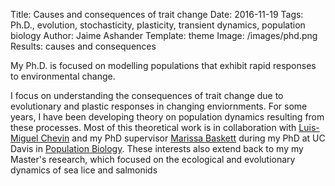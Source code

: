 Title: Causes and consequences of trait change
Date: 2016-11-19
Tags: Ph.D., evolution, stochasticity, plasticity, transient dynamics, population biology
Author: Jaime Ashander
Template: theme 
Image: /images/phd.png
Results: causes and consequences

My Ph.D. is focused on modelling populations that exhibit rapid responses to environmental change.
    <p>I focus on understanding the consequences of trait change due
      to evolutionary and plastic responses in changing enviornments.
     For some years, I have been developing theory on population dynamics resulting from these processes.
	    Most of this theoretical work is in collaboration with <a href="http://lmchevin.weebly.com/">Luis-Miguel Chevin</a> and
	    my PhD supervisor <a href="http://www.des.ucdavis.edu/faculty/baskett/">Marissa Baskett</a>
      during my PhD at UC Davis in <a href="http://www.eve.ucdavis.edu/eve/pbg/">Population Biology</a>.
      These interests also extend back to my my Master's research, which focused on the
      ecological and
      evolutionary dynamics of sea lice and salmonids
